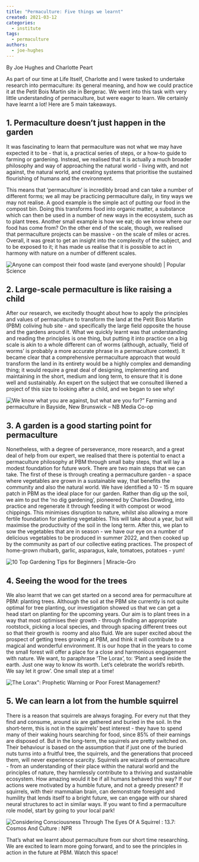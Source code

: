 ```yaml
---
title: "Permaculture: Five things we learnt"
created: 2021-03-12
categories: 
  - institute
tags: 
  - permaculture
authors: 
  - joe-hughes
---
```


By Joe Hughes and Charlotte Peart

As part of our time at Life Itself, Charlotte and I were tasked to undertake research into permaculture: its general meaning, and how we could practice it at the Petit Bois Martin site in Bergerac. We went into this task with very little understanding of permaculture, but were eager to learn. We certainly have learnt a lot! Here are 5 main takeaways.

## 1\. Permaculture doesn’t just happen in the garden

It was fascinating to learn that permaculture was not what we may have expected it to be - that is, a practical series of steps, or a how-to guide to farming or gardening. Instead, we realised that it is actually a much broader philosophy and way of approaching the natural world - living with, and not against, the natural world, and creating systems that prioritise the sustained flourishing of humans and the environment. 

This means that ‘permaculture’ is incredibly broad and can take a number of different forms; we all may be practicing permaculture daily, in tiny ways we may not realise. A good example is the simple act of putting our food in the compost bin. Doing this transforms food into organic matter, a substance which can then be used in a number of new ways in the ecosystem, such as to plant trees. Another small example is how we eat; do we know where our food has come from? On the other end of the scale, though, we realised that permaculture projects can be massive - on the scale of miles or acres. Overall, it was great to get an insight into the complexity of the subject, and to be exposed to it; it has made us realise that it is possible to act in harmony with nature on a number of different scales.

![Anyone can compost their food waste (and everyone should) | Popular Science](https://lh5.googleusercontent.com/Hu-SV_ENvoeNIqJtpcB8E7EpsombxQFHoXcda3yhk2FihpBOK8nxOHOpgTp8qJBUYpJNqZXcUXRoaTjkFpjBKt6uU1UGviHlhzE8_oSRm4xP1QnSnB41rm9BIszJMfwW4pMHWVmr)

## 2\. Large-scale permaculture is like raising a child 

After our research, we excitedly thought about how to apply the principles and values of permaculture to transform the land at the Petit Bois Martin (PBM) coliving hub site - and specifically the large field opposite the house and the gardens around it. What we quickly learnt was that understanding and reading the principles is one thing, but putting it into practice on a big scale is akin to a whole different can of worms (although, actually, ‘field of worms’ is probably a more accurate phrase in a permaculture context). It became clear that a comprehensive permaculture approach that would transform the land in its entirety would be a highly complex and demanding thing; it would require a great deal of designing, implementing and maintaining in the short, medium and long term, to ensure that it is done well and sustainably. An expert on the subject that we consulted likened a project of this size to looking after a child, and we began to see why! 

![We know what you are against, but what are you for?” Farming and  permaculture in Bayside, New Brunswick – NB Media Co-op](https://lh3.googleusercontent.com/Fo9rjDqwUIpCLsWfaZGRlcs_0LZKsxvEjBl6BZlIE--Nd8cVDhYZ3WrReNm34s6GRWzSmlWy0OxkoMfr4-FfLAVFUtSaQCOJaUnFDFLCH5RD77E8aYfqYUifRmzZV0rLavdXKB3H)

## 3\. A garden is a good starting point for permaculture 

Nonetheless, with a degree of perseverance, more research, and a great deal of help from our expert, we realised that there is potential to enact a permaculture philosophy at PBM through small baby steps, that will lay a modest foundation for future work. There are two main steps that we can take. The first of these is through creating a permaculture garden - a space where vegetables are grown in a sustainable way, that benefits the community and also the natural world. We have identified a 10 - 15 m square patch in PBM as the ideal place for our garden. Rather than dig up the soil, we aim to put the ‘no dig gardening’, pioneered by Charles Dowding, into practice and regenerate it through feeding it with compost or wood chippings. This minimises disruption to nature, whilst also allowing a more fertile foundation for planting vegetables. This will take about a year, but will maximise the productivity of the soil in the long term. After this, we plan to sow the vegetables that are in season - we have our eye on a number of delicious vegetables to be produced in summer 2022, and then cooked up by the community as part of our collective eating practices. The prospect of home-grown rhubarb, garlic, asparagus, kale, tomatoes, potatoes - yum!

![10 Top Gardening Tips for Beginners | Miracle-Gro](https://lh5.googleusercontent.com/CKHzMSUKFy9WRdbgVT8yl_1ClyUGXEi7mMX2Tnu2BgNAYsxnDUK0_d6eGlfUPtwKjBgg9i4NIcYKx1bxyK31aWXKyaQges5ReljT06x5z_NLL_OXbwemzFqFgU86uDB5TqzojSqr)

## 4\. Seeing the wood for the trees

We also learnt that we can get started on a second area for permaculture at PBM: planting trees. Although the soil at the PBM site currently is not quite optimal for tree planting, our investigation showed us that we can get a head start on planting for the upcoming years. Our aim is to plant trees in a way that most optimises their growth - through finding an appropriate rootstock, picking a local species, and through spacing different trees out so that their growth is  roomy and also fluid. We are super excited about the prospect of getting trees growing at PBM, and think it will contribute to a magical and wonderful environment. It is our hope that in the years to come the small forest will offer a place for a close and harmonious engagement with nature. We want, to paraphrase ‘The Lorax’, to: ‘Plant a seed inside the earth. Just one way to know its worth. Let’s celebrate the world’s rebirth. We say let it grow’. One small step at a time!

![The Lorax": Prophetic Warning or Poor Forest Management?](https://lh5.googleusercontent.com/jMgdQ-usxck3rwcrB6IXaop2RHROE_1yF-taKxrNt0fSZE1nP6PC8KzR75_h3C1RsSE3qJe9WyzvhAhjIRrtDPU7TpvK28qWYLrGyq6mXMEb9V-_2hDvFoqy6Ac9QN9cqcpcLTas)

## 5\. We can learn a lot from the humble squirrel

There is a reason that squirrels are always foraging. For every nut that they find and consume, around six are gathered and buried in the soil. In the short-term, this is not in the squirrels’ best interest - they have to spend many of their waking hours searching for food, since 85% of their earnings are disposed of. But in the long-term, the squirrels are pretty switched on. Their behaviour is based on the assumption that if just one of the buried nuts turns into a fruitful tree, the squirrels, and the generations that proceed them, will never experience scarcity. Squirrels are wizards of permaculture - from an understanding of their place within the natural world and the principles of nature, they harmlessly contribute to a thriving and sustainable ecosystem. How amazing would it be if all humans behaved this way? If our actions were motivated by a humble future, and not a greedy present? If squirrels, with their mammalian brain, can demonstrate foresight and humility that lends itself to a bright future, we can engage with our shared neural structures to act in similar ways. If you want to find a permaculture role model, start by going to your local park! 

![Considering Consciousness Through The Eyes Of A Squirrel : 13.7: Cosmos And  Culture : NPR](https://lh6.googleusercontent.com/l7BUzmziGzYBmrjG732rKvg4YOSZj1GmXNZElM7QnALtjG9OehOHDDISvQLuVk9lHk-dAnSXUlyl6tX9Iaanwn7dPWWLTFDHd0Pjjos3ho0nEGabNzfNbho4m8juO2xUJnl_3KWq)

That’s what we learnt about permaculture from our short time researching. We are excited to learn more going forward, and to see the principles in action in the future at PBM. Watch this space!

